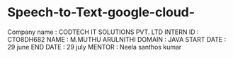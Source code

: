 # Speech-to-Text-google-cloud-
Company name : CODTECH IT SOLUTIONS PVT. LTD
INTERN ID           : CTO8DH682
NAME                  : M.MUTHU ARULNITHI 
DOMAIN             : JAVA 
START DATE      :  29 june
END DATE           :  29 july 
MENTOR              :  Neela santhos kumar
